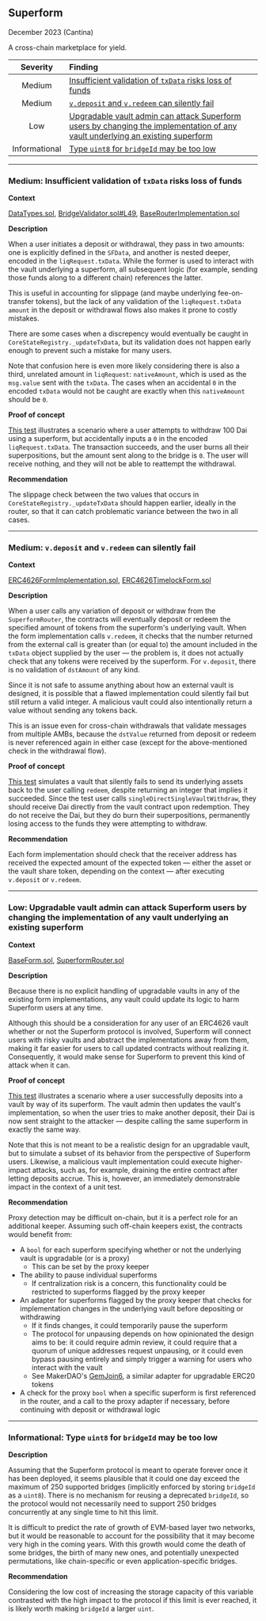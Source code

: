## Superform
December 2023 (Cantina)

A cross-chain marketplace for yield.

| Severity  | Finding    |
| :-------: | :--------- |
| Medium | [Insufficient validation of `txData` risks loss of funds](#m-01) |
| Medium | [`v.deposit` and `v.redeem` can silently fail](#m-02) |
| Low    | [Upgradable vault admin can attack Superform users by changing the implementation of any vault underlying an existing superform](#l-01) |
| Informational | [Type `uint8` for `bridgeId` may be too low](#i-01) |


---

<a id="m-01"></a>
### Medium: Insufficient validation of `txData` risks loss of funds

**Context**

[DataTypes.sol](https://github.com/superform-xyz/superform-core/blob/main/src/types/DataTypes.sol), [BridgeValidator.sol#L49](https://github.com/superform-xyz/superform-core/blob/29aa0519f4e65aa2f8477b76fc9cc924a6bdec8b/src/crosschain-liquidity/BridgeValidator.sol#L49), [BaseRouterImplementation.sol](https://github.com/superform-xyz/superform-core/blob/main/src/BaseRouterImplementation.sol)

**Description**

When a user initiates a deposit or withdrawal, they pass in two amounts: one is explicitly defined in the `SFData`, and another is nested deeper, encoded in the `liqRequest.txData`. While the former is used to interact with the vault underlying a superform, all subsequent logic (for example, sending those funds along to a different chain) references the latter.

This is useful in accounting for slippage (and maybe underlying fee-on-transfer tokens), but the lack of any validation of the `liqRequest.txData` `amount` in the deposit or withdrawal flows also makes it prone to costly mistakes.

There are some cases when a discrepency would eventually be caught in `CoreStateRegistry._updateTxData`, but its validation does not happen early enough to prevent such a mistake for many users.

Note that confusion here is even more likely considering there is also a third, unrelated amount in `liqRequest`: `nativeAmount`, which is used as the `msg.value` sent with the `txData`. The cases when an accidental `0` in the encoded `txData` would not be caught are exactly when this `nativeAmount` should be `0`.

**Proof of concept**

[This test](https://gist.github.com/ethanbennett/009774ec6195859a184ae82408157bf9) illustrates a scenario where a user attempts to withdraw 100 Dai using a superform, but accidentally inputs a `0` in the encoded `liqRequest.txData`. The transaction succeeds, and the user burns all their superpositions, but the amount sent along to the bridge is `0`. The user will receive nothing, and they will not be able to reattempt the withdrawal.

**Recommendation**

The slippage check between the two values that occurs in `CoreStateRegistry._updateTxData` should happen earlier, ideally in the router, so that it can catch problematic variance between the two in all cases.

---

<a id="m-02"></a>
### Medium: `v.deposit` and `v.redeem` can silently fail

**Context**

[ERC4626FormImplementation.sol](https://github.com/superform-xyz/superform-core/blob/29aa0519f4e65aa2f8477b76fc9cc924a6bdec8b/src/forms/ERC4626FormImplementation.sol), [ERC4626TimelockForm.sol](https://github.com/superform-xyz/superform-core/blob/29aa0519f4e65aa2f8477b76fc9cc924a6bdec8b/src/forms/ERC4626TimelockForm.sol)

**Description**

When a user calls any variation of deposit or withdraw from the `SuperformRouter`, the contracts will eventually deposit or redeem the specified amount of tokens from the superform's underlying vault. When the form implementation calls `v.redeem`, it checks that the number returned from the external call is greater than (or equal to) the amount included in the `txData` object supplied by the user — the problem is, it does not actually check that any tokens were received by the superform. For `v.deposit`, there is no validation of `dstAmount` of any kind.

Since it is not safe to assume anything about how an external vault is designed, it is possible that a flawed implementation could silently fail but still return a valid integer. A malicious vault could also intentionally return a value without sending any tokens back.

This is an issue even for cross-chain withdrawals that validate messages from multiple AMBs, because the `dstValue` returned from deposit or redeem is never referenced again in either case (except for the above-mentioned check in the withdrawal flow).

**Proof of concept**

[This test](https://gist.github.com/ethanbennett/8f88d400d20fed913d55c088c235dae3) simulates a vault that silently fails to send its underlying assets back to the user calling `redeem`, despite returning an integer that implies it succeeded. Since the test user calls `singleDirectSingleVaultWithdraw`, they should receive Dai directly from the vault contract upon redemption. They do not receive the Dai, but they do burn their superpositions, permanently losing access to the funds they were attempting to withdraw.

**Recommendation**

Each form implementation should check that the receiver address has received the expected amount of the expected token — either the asset or the vault share token, depending on the context — after executing `v.deposit` or `v.redeem`.

---

<a id="l-01"></a>
### Low: Upgradable vault admin can attack Superform users by changing the implementation of any vault underlying an existing superform

**Context**

[BaseForm.sol](https://github.com/superform-xyz/superform-core/blob/main/src/BaseForm.sol), [SuperformRouter.sol](https://github.com/superform-xyz/superform-core/blob/main/src/SuperformRouter.sol)

**Description**

Because there is no explicit handling of upgradable vaults in any of the existing form implementations, any vault could update its logic to harm Superform users at any time.

Although this should be a consideration for any user of an ERC4626 vault whether or not the Superform protocol is involved, Superform will connect users with risky vaults and abstract the implementations away from them, making it far easier for users to call updated contracts without realizing it. Consequently, it would make sense for Superform to prevent this kind of attack when it can.

**Proof of concept**

[This test](https://gist.github.com/ethanbennett/4a7bd856695a38d6e46eb5d52061b824) illustrates a scenario where a user successfully deposits into a vault by way of its superform. The vault admin then updates the vault's implementation, so when the user tries to make another deposit, their Dai is now sent straight to the attacker — despite calling the same superform in exactly the same way.

Note that this is not meant to be a realistic design for an upgradable vault, but to simulate a subset of its behavior from the perspective of Superform users. Likewise, a malicious vault implementation could execute higher-impact attacks, such as, for example, draining the entire contract after letting deposits accrue. This is, however, an immediately demonstrable impact in the context of a unit test.

**Recommendation**

Proxy detection may be difficult on-chain, but it is a perfect role for an additional keeper. Assuming such off-chain keepers exist, the contracts would benefit from:

- A `bool` for each superform specifying whether or not the underlying vault is upgradable (or is a proxy)
	- This can be set by the proxy keeper
- The ability to pause individual superforms
	- If centralization risk is a concern, this functionality could be restricted to superforms flagged by the proxy keeper
- An adapter for superforms flagged by the proxy keeper that checks for implementation changes in the underlying vault before depositing or withdrawing
	- If it finds changes, it could temporarily pause the superform
	- The protocol for unpausing depends on how opinionated the design aims to be: it could require admin review, it could require that a quorum of unique addresses request unpausing, or it could even bypass pausing entirely and simply trigger a warning for users who interact with the vault
	- See MakerDAO's [GemJoin6](https://github.com/makerdao/dss-deploy/blob/7394f6555daf5747686a1b29b2f46c6b2c64b061/src/join.sol#L321), a similar adapter for upgradable ERC20 tokens 
- A check for the proxy `bool` when a specific superform is first referenced in the router, and a call to the proxy adapter if necessary, before continuing with deposit or withdrawal logic

---

<a id="i-01"></a>
### Informational: Type `uint8` for `bridgeId` may be too low

**Description**

Assuming that the Superform protocol is meant to operate forever once it has been deployed, it seems plausible that it could one day exceed the maximum of 250 supported bridges (implicitly enforced by storing `bridgeId` as a `uint8`). There is no mechanism for reusing a deprecated `bridgeId`, so the protocol would not necessarily need to support 250 bridges concurrently at any single time to hit this limit.

It is difficult to predict the rate of growth of EVM-based layer two networks,  but it would be reasonable to account for the possibility that it may become very high in the coming years. With this growth would come the death of some bridges, the birth of many new ones, and potentially unexpected permutations, like chain-specific or even application-specific bridges.

**Recommendation**

Considering the low cost of increasing the storage capacity of this variable contrasted with the high impact to the protocol if this limit is ever reached, it is likely worth making `bridgeId` a larger `uint`.
